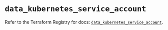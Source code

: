 # `data_kubernetes_service_account`

Refer to the Terraform Registry for docs: [`data_kubernetes_service_account`](https://registry.terraform.io/providers/hashicorp/kubernetes/2.28.0/docs/data-sources/service_account).
